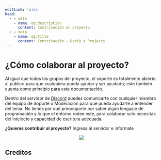 ```yaml
---
editLink: false
head:
  - - meta
    - name: og:description
      content: Contribución al proyecto
  - - meta
    - name: og:title
      content: Contribución - Doofy's Projects
---
```


<script setup>
import { VPTeamMembers } from 'vitepress/theme'

const members = [
  {
    avatar: 'https://avatars.githubusercontent.com/u/5114873?v=4',
    name: 'Daniel Rodriguez',
    title: 'Fundador del proyecto',
    links: [
      { icon: 'youtube', link: 'https://www.youtube.com/DanielRodriguezDoofy' }
    ]
  },
  {
    avatar: 'https://avatars.githubusercontent.com/u/85186792?v=4',
    name: 'DisoQ',
    title: 'Desarrollador',
    links: [
      { icon: 'github', link: 'https://github.com/DisoQ' },
    ]
  },
  {
    avatar: 'https://avatars.githubusercontent.com/u/31357533?v=4',
    name: 'CarmeloCampos',
    title: 'Colaborador externo',
    links: [
      { icon: 'github', link: 'https://github.com/CarmeloCampos' },
      { icon: 'twitter', link: 'https://twitter.com/CarmeloAlone' }
    ]
  },
]
</script>

# ¿Cómo colaborar al proyecto?

Al igual que todos los grupos del proyecto, el soporte es totalmente abierto al público para que cualquiera pueda ayudar y ser ayudado; este también cuenta como principio para esta documentación.

Dentro del servidor de [Discord](https://discord.gg/doofy-s-projects-704042607600205956) puedes comunicarte con cualquier miembro del equipo de Soporte o Moderación para que pueda ayudarte a entender del tema. No tienes por qué preocuparte por saber algún lenguaje de programación y lo que el entorno rodee este, para colaborar solo necesitas del intelecto y capacidad de escritura adecuada.

**¿Quieres contribuir al proyecto?** Ingresa al servidor e informate

<div align="center"> 
  <a href="https://discord.gg/doofy-s-projects-704042607600205956" target="_blank"><img src="https://invidget.switchblade.xyz/doofy-s-projects-704042607600205956/?language=es"></a>
</div>

## Creditos

<VPTeamMembers size="small" :members="members" />

